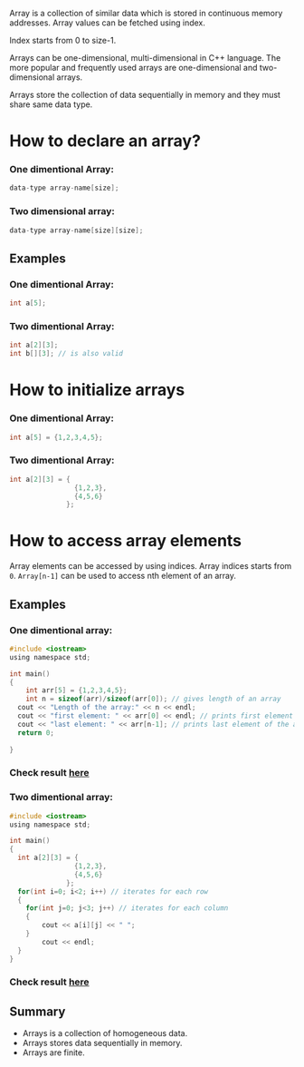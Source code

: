 Array is a collection of similar data which is stored in continuous memory addresses. Array values can be fetched using index. 

Index starts from 0 to size-1.

Arrays can be one-dimensional, multi-dimensional in C++ language. The more popular and frequently used arrays are one-dimensional and two-dimensional arrays.

Arrays store the collection of data sequentially in memory and they must share same data type.

# How to declare an array?

### One dimentional Array:

```c
data-type array-name[size];
```

### Two dimensional array:

```c
data-type array-name[size][size];
```

## Examples

### One dimentional Array:

```c
int a[5];
```

### Two dimentional Array:

```c
int a[2][3];
int b[][3]; // is also valid
```

# How to initialize arrays

### One dimentional Array:

```c
int a[5] = {1,2,3,4,5};
```

### Two dimentional Array:

```c
int a[2][3] = {
                {1,2,3},
                {4,5,6}
              };
```

# How to access array elements

Array elements can be accessed by using indices. Array indices starts from `0`.  `Array[n-1]` can be used to access nth element of an array.

## Examples

### One dimentional array:

```c
#include <iostream>
using namespace std;

int main() 
{
    int arr[5] = {1,2,3,4,5};
    int n = sizeof(arr)/sizeof(arr[0]); // gives length of an array
  cout << "Length of the array:" << n << endl;
  cout << "first element: " << arr[0] << endl; // prints first element of the array
  cout << "last element: " << arr[n-1]; // prints last element of the array
  return 0;
  
}

```
### Check result [here](https://onecompiler.com/cpp/3vmbf4ed9)

### Two dimentional array:

```c
#include <iostream>
using namespace std;

int main() 
{
  int a[2][3] = {
                {1,2,3},
                {4,5,6}
              };
  for(int i=0; i<2; i++) // iterates for each row
  {
    for(int j=0; j<3; j++) // iterates for each column
    {
        cout << a[i][j] << " ";
    }
        cout << endl;
  }   
}
```
### Check result [here](https://onecompiler.com/cpp/3vmbfbbzg)

## Summary

* Arrays is a collection of homogeneous data.
* Arrays stores data sequentially in memory.
* Arrays are finite.

